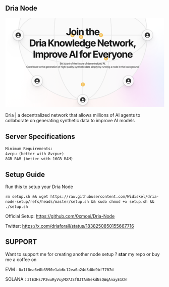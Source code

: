 
## Dria Node

![Dria](assets/img1.png)

Dria | a decentralized network that allows millions of AI agents to collaborate on generating synthetic data to improve AI models


## Server Specifications
```
Minimum Requirements:
4vcpu (better with 8vcpu+)
8GB RAM (better with 16GB RAM)
```

## Setup Guide
Run this to setup your Dria Node

```
rm setup.sh && wget https://raw.githubusercontent.com/Widiskel/dria-node-setup/refs/heads/master/setup.sh && sudo chmod +x setup.sh && ./setup.sh
```

Official Setup: https://github.com/0xmoei/Dria-Node

Twitter: https://x.com/driaforall/status/1838250850155667716

## SUPPORT

Want to support me for creating another node setup ?
**star** my repo or buy me a coffee on

EVM : `0x1f0ea6e0b3590e1ab6c12ea0a24d3d0d9bf7707d`

SOLANA : `3tE3Hs7P2wuRyVxyMD7JSf8JTAmEekdNsQWqAnayE1CN`
